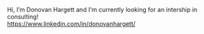  Hi, I’m Donovan Hargett and I'm currently looking for an intership in consulting!  
 https://www.linkedin.com/in/donovanhargett/

<!---
donovanhargett/donovanhargett is a ✨ special ✨ repository because its `README.md` (this file) appears on your GitHub profile.
You can click the Preview link to take a look at your changes.
--->
